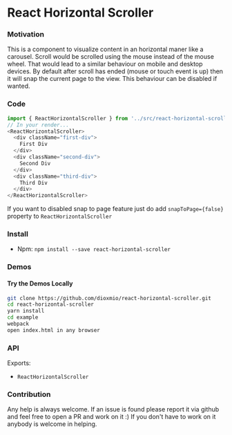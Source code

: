 # React Horizontal Scroller

### Motivation

This is a component to visualize content in an horizontal maner like a carousel. Scroll would be scrolled using the mouse instead of the mouse wheel. That would lead to a similar behaviour on mobile and desktop devices. By default after scroll has ended (mouse or touch event is up) then it will snap the current page to the view. This behaviour can be disabled if wanted.

### Code

```js
import { ReactHorizontalScroller } from '../src/react-horizontal-scroller';
// In your render...
<ReactHorizontalScroller>
  <div className="first-div">
    First Div
  </div>
  <div className="second-div">
    Second Div
  </div>
  <div className="third-div">
    Third Div
  </div>
</ReactHorizontalScroller>
```

If you want to disabled snap to page feature just do add `snapToPage={false}` property to `ReactHorizontalScroller`

### Install

- Npm: `npm install --save react-horizontal-scroller`

### Demos

#### Try the Demos Locally
```sh
git clone https://github.com/dioxmio/react-horizontal-scroller.git
cd react-horizontal-scroller
yarn install
cd example
webpack
open index.html in any browser
```

### API

Exports:
- `ReactHorizontalScroller`

### Contribution

Any help is always welcome. If an issue is found please report it via github and feel free to open a PR and work on it :) If you don't have to work on it anybody is welcome in helping.



